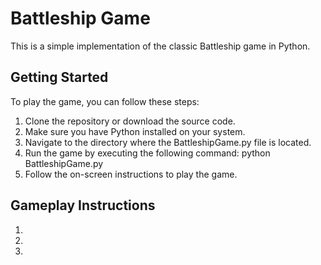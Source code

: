 # Battleship Game

This is a simple implementation of the classic Battleship game in Python.

## Getting Started 
To play the game, you can follow these steps:

1. Clone the repository or download the source code.
2. Make sure you have Python installed on your system.
3. Navigate to the directory where the BattleshipGame.py file is located.
4. Run the game by executing the following command: python BattleshipGame.py
5. Follow the on-screen instructions to play the game.

## Gameplay Instructions
1. 
2. 
3. 
